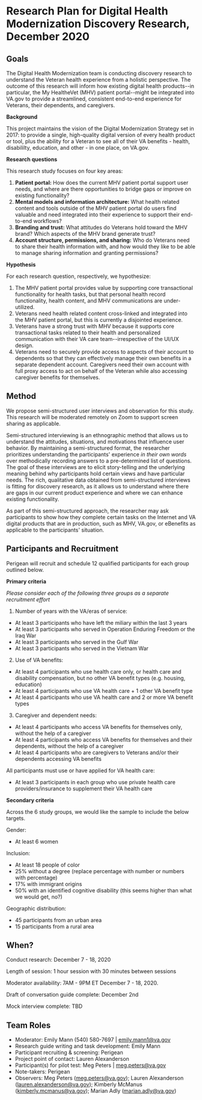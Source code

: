 # Research Plan for Digital Health Modernization Discovery Research, December 2020
## Goals	
The Digital Health Modernization team is conducting discovery research to understand the Veteran health experience from a holistic perspective. The outcome of this research will inform how existing digital health products--in particular, the My HealtheVet (MHV) patient portal--might be integrated into VA.gov to provide a streamlined, consistent end-to-end experience for Veterans, their dependents, and caregivers. 

**Background** 

This project maintains the vision of the Digital Modernization Strategy set in 2017: to provide a single, high-quality digital version of every health product or tool, plus the ability for a Veteran to see all of their VA benefits - health, disabililty, education, and other - in one place, on VA.gov.

**Research questions** 

This research study focuses on four key areas: 
1. **Patient portal:** How does the current MHV patient portal support user needs, and where are there opportunities to bridge gaps or improve on existing functionality? 
2. **Mental models and information architecture:** What health related content and tools outside of the MHV patient portal do users find valuable and need integrated into their experience to support their end-to-end workflows? 
3. **Branding and trust:** What attitudes do Veterans hold toward the MHV brand? Which aspects of the MHV brand generate trust?
4. **Account structure, permissions, and sharing:** Who do Veterans need to share their health information with, and how would they like to be able to manage sharing information and granting permissions?

**Hypothesis**

For each research question, respectively, we hypothesize: 
1. The MHV patient portal provides value by supporting core transactional functionality for health tasks, but that personal health record functionality, health content, and MHV communications are under-utilized. 
2. Veterans need health related content cross-linked and integrated into the MHV patient portal, but this is currently a disjointed experience. 
3. Veterans have a strong trust with MHV because it supports core transactional tasks related to their health and personalized communication with their VA care team--irrespective of the UI/UX design. 
4. Veterans need to securely provide access to aspects of their account to dependents so that they can effectively manage their own benefits in a separate dependent account. Caregivers need their own account with full proxy access to act on behalf of the Veteran while also accessing caregiver benefits for themselves. 

## Method	
We propose semi-structured user interviews and observation for this study. This research will be moderated remotely on Zoom to support screen sharing as applicable.

Semi-structured interviewing is an ethnographic method that allows us to understand the attitudes, situations, and motivations that influence user behavior. By maintaining a semi-structured format, the researcher prioritizes understanding the participants' experience *in their own words* over methodically recording answers to a pre-determined list of questions. The goal of these interviews are to elicit story-telling and the underlying meaning behind why participants hold certain views and have particular needs. The rich, qualitative data obtained from semi-structured interviews is fitting for discovery research, as it allows us to understand where there are gaps in our current product experience and where we can enhance existing functionality. 

As part of this semi-structured approach, the researcher may ask participants to show how they complete certain tasks on the Internet and VA digital products that are in production, such as MHV, VA.gov, or eBenefits as applicable to the participants' situation. 

## Participants and Recruitment	
Perigean will recruit and schedule 12 qualified participants for each group outlined below.

**Primary criteria**

*Please consider each of the following three groups as a separate recruitment effort*

1. Number of years with the VA/eras of service: 
* At least 3 participants who have left the miliary within the last 3 years
* At least 3 participants who served in Operation Enduring Freedom or the Iraq War
* At least 3 participants who served in the Gulf War
* At least 3 participants who served in the Vietnam War

2. Use of VA benefits:
* At least 4 participants who use health care only, or health care and disability compensation, but no other VA benefit types (e.g. housing, education)
* At least 4 participants who use VA health care + 1 other VA benefit type
* At least 4 participants who use VA health care and 2 or more VA benefit types

3. Caregiver and dependent needs:
* At least 4 participants who access VA benefits for themselves only, without the help of a caregiver
* At least 4 participants who access VA benefits for themselves and their dependents, without the help of a caregiver
* At least 4 participants who are caregivers to Veterans and/or their dependents accessing VA benefits

All participants must use or have applied for VA health care:
* At least 3 participants in each group who use private health care providers/insurance to supplement their VA health care

**Secondary criteria**

Across the 6 study groups, we would like the sample to include the below targets. 

Gender:
- At least 6 women

Inclusion:
- At least 18 people of color
- 25% without a degree (replace percentage with number or numbers with percentage)
- 17% with immigrant origins
- 50% with an identified cognitive disability (this seems higher than what we would get, no?) 

Geographic distribution:
- 45 participants from an urban area
- 15 participants from a rural area


## When? 	
Conduct research: December 7 - 18, 2020

Length of session: 1 hour session with 30 minutes between sessions

Moderator availability: 7AM - 9PM ET December 7 - 18, 2020. 

Draft of conversation guide complete: December 2nd

Mock interview complete: TBD

## Team Roles	
- Moderator: Emily Mann (540) 580-7697 | emily.mann1@va.gov
- Research guide writing and task development: Emily Mann
- Participant recruiting & screening:	Perigean
- Project point of contact:	Lauren Alexanderson
- Participant(s) for pilot test: Meg Peters | meg.peters@va.gov	
- Note-takers: Perigean
- Observers:	Meg Peters (meg.peters@va.gov); Lauren Alexanderson (lauren.alexanderson@va.gov); Kimberly McManus (kimberly.mcmanus@va.gov); Marian Adly (marian.adly@va.gov)
